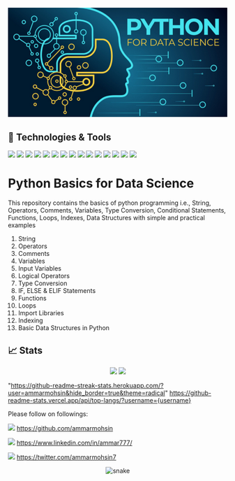 ![](banner.png)

## 🔧 Technologies & Tools
![](https://img.shields.io/badge/GitHub-100000?style=for-the-badge&logo=github&logoColor=white)
![](https://img.shields.io/badge/Visual_Studio-5C2D91?style=for-the-badge&logo=visual%20studio&logoColor=white)
![](https://img.shields.io/badge/Python-FFD43B?style=for-the-badge&logo=python&logoColor=blue)
![](https://img.shields.io/badge/Numpy-777BB4?style=for-the-badge&logo=numpy&logoColor=white)
![](https://img.shields.io/badge/Pandas-2C2D72?style=for-the-badge&logo=pandas&logoColor=white)
![](https://img.shields.io/badge/Plotly-239120?style=for-the-badge&logo=plotly&logoColor=white)
![](https://img.shields.io/badge/R-276DC3?style=for-the-badge&logo=r&logoColor=white)
![](https://img.shields.io/badge/scikit_learn-F7931E?style=for-the-badge&logo=scikit-learn&logoColor=white)
![](https://img.shields.io/badge/SciPy-654FF0?style=for-the-badge&logo=SciPy&logoColor=white)
![](https://img.shields.io/badge/Streamlit-FF4B4B?style=for-the-badge&logo=Streamlit&logoColor=white)
![](https://img.shields.io/badge/Windows-0078D6?style=for-the-badge&logo=windows&logoColor=white)
![](https://img.shields.io/badge/Linux-FCC624?style=for-the-badge&logo=linux&logoColor=black)
![](https://img.shields.io/badge/Kaggle-20BEFF?style=for-the-badge&logo=Kaggle&logoColor=white)
![](https://img.shields.io/badge/windows%20terminal-4D4D4D?style=for-the-badge&logo=windows%20terminal&logoColor=white)
![](https://hits.seeyoufarm.com/api/count/incr/badge.svg?url=https%3A%2F%2Fgithub.com%2F{ammarmohsin}1212%2Fhit-counter)

# Python Basics for Data Science
This repository contains the basics of python programming i.e., String, Operators, Comments, Variables, Type Conversion, Conditional Statements, Functions, Loops, Indexes, Data Structures with simple and practical examples

1.	String
2.	Operators
3.	Comments
4.	Variables
5.	Input Variables
6.	Logical Operators
7.	Type Conversion
8.	IF, ELSE & ELIF Statements
9.	Functions
10.	Loops
11.	Import Libraries
12.	Indexing
13.	Basic Data Structures in Python



## 📈 Stats

<p align="center">
  <img width="48%" src="https://github-readme-stats.vercel.app/api?username=ammarmohsin&show_icons=true&hide_border=true&theme=radical" />
  <img width="48%" src="https://github-readme-stats.vercel.app/api/top-langs/?username=ammarmohsin&show_icons=true&hide_border=true&theme=radical" />
  
</p>

"https://github-readme-streak-stats.herokuapp.com/?user=ammarmohsin&hide_border=true&theme=radical"
https://github-readme-stats.vercel.app/api/top-langs/?username={username}

Please follow on followings:

![](https://img.shields.io/badge/GitHub-100000?style=for-the-badge&logo=github&logoColor=white) https://github.com/ammarmohsin

![](https://img.shields.io/badge/LinkedIn-0077B5?style=for-the-badge&logo=linkedin&logoColor=white) https://www.linkedin.com/in/ammar777/

![](https://img.shields.io/badge/Twitter-1DA1F2?style=for-the-badge&logo=twitter&logoColor=white) https://twitter.com/ammarmohsin7


<p align="center">
   <img src="https://github.com/ammarmohsin/ammarmohsin/blob/output/github-contribution-grid-snake.svg" alt="snake">
</p>
